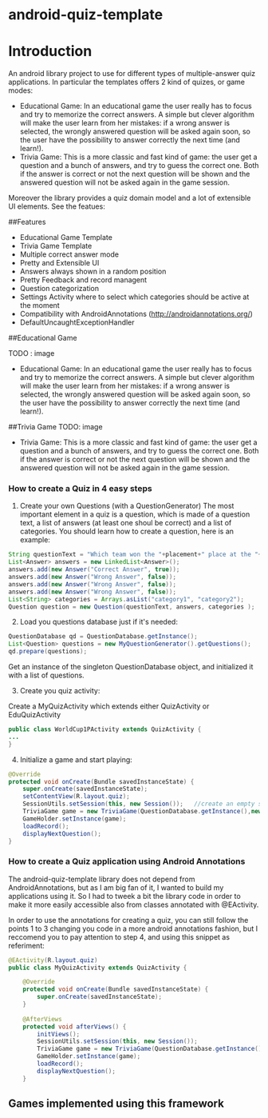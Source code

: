android-quiz-template
=====================

# Introduction

An android library project to use for different types of multiple-answer quiz applications. 
In particular the templates offers 2 kind of quizes, or game modes:
* Educational Game: In an educational game the user really has to focus and try to memorize the correct answers. A simple but clever algorithm will make the user learn from her mistakes: if a wrong answer is selected, the wrongly answered question will be asked again soon, so the user have the possibility to answer correctly the next time (and learn!).
* Trivia Game: This is a more classic and fast kind of game: the user get a question and a bunch of answers, and try to guess the correct one. Both if the answer is correct or not the next question will be shown and the answered question will not be asked again in the game session.

Moreover the library provides a quiz domain model and a lot of extensible UI elements.
See the featues:

##Features
* Educational Game Template
* Trivia Game Template
* Multiple correct answer mode
* Pretty and Extensible UI
* Answers always shown in a random position
* Pretty Feedback and record managent 
* Question categorization
* Settings Activity where to select which categories should be active at the moment
* Compatibility with AndroidAnnotations (http://androidannotations.org/)
* DefaultUncaughtExceptionHandler


##Educational Game

TODO : image
* Educational Game: In an educational game the user really has to focus and try to memorize the correct answers. A simple but clever algorithm will make the user learn from her mistakes: if a wrong answer is selected, the wrongly answered question will be asked again soon, so the user have the possibility to answer correctly the next time (and learn!).

##Trivia Game
TODO: image
* Trivia Game: This is a more classic and fast kind of game: the user get a question and a bunch of answers, and try to guess the correct one. Both if the answer is correct or not the next question will be shown and the answered question will not be asked again in the game session.

### How to create a Quiz in 4 easy steps

1. Create your own Questions (with a QuestionGenerator)
The most important element in a quiz is a question, which is made of a question text, a list of answers (at least one shoul be correct) and a list of categories.
You should learn how to create a question, here is an example:

```java	
String questionText = "Which team won the "+placement+" place at the "+year+" World Cup in "+host.trim()+"?";
List<Answer> answers = new LinkedList<Answer>();
answers.add(new Answer("Correct Answer", true));
answers.add(new Answer("Wrong Answer", false));
answers.add(new Answer("Wrong Answer", false));
answers.add(new Answer("Wrong Answer", false));
List<String> categories = Arrays.asList("category1", "category2");
Question question = new Question(questionText, answers, categories );

```


2. Load you questions database just if it's needed:

```java	
QuestionDatabase qd = QuestionDatabase.getInstance();
List<Question> questions = new MyQuestionGenerator().getQuestions();	
qd.prepare(questions);
```
Get an instance of the singleton QuestionDatabase object, and initialized it with a list of questions.

3. Create you quiz activity:

Create a MyQuizActivity which extends either QuizActivity or EduQuizActivity

```java	
public class WorldCup1PActivity extends QuizActivity {
...
}

```

4. Initialize a game and start playing:


```java	
@Override
protected void onCreate(Bundle savedInstanceState) {
	super.onCreate(savedInstanceState);
	setContentView(R.layout.quiz);
	SessionUtils.setSession(this, new Session());	//create an empty session	
	TriviaGame game = new TriviaGame(QuestionDatabase.getInstance(),new ArrayList<String>()); //starting a TriviaGame after having
	GameHolder.setInstance(game);
	loadRecord();	
	displayNextQuestion();
}	

```
		
### How to create a Quiz application using Android Annotations

The android-quiz-template library does not depend from AndroidAnnotations, but as I am big fan of it, I wanted to build my applications using it. So I had to tweek a bit the library code in order to make it more easily accessible also from classes annotated with @EActivity.

In order to use the annotations for creating a quiz, you can still follow the points 1 to 3 changing you code in a more android annotations fashion, but I reccomend you to pay attention to step 4, and using this snippet as referiment:


```java	
@EActivity(R.layout.quiz)
public class MyQuizActivity extends QuizActivity {

	@Override
	protected void onCreate(Bundle savedInstanceState) {
		super.onCreate(savedInstanceState);
	}
	
	@AfterViews
	protected void afterViews() {
		initViews();
		SessionUtils.setSession(this, new Session());		
		TriviaGame game = new TriviaGame(QuestionDatabase.getInstance(),new ArrayList<String>());
		GameHolder.setInstance(game);
		loadRecord();
		displayNextQuestion();
	}
```



## Games implemented using this framework
